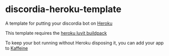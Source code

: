 # discordia-heroku-template
A template for putting your discordia bot on <a href="https://dashboard.heroku.com" target="_blank">Heroku</a>

This template requires the <a href="https://github.com/squeek502/heroku-buildpack-luvit" target="_blank">heroku luvit buildpack</a> 

To keep your bot running without Heroku disposing it, you can add your app to <a href="https://kaffeine.herokuapp.com/" target="_blank">Kaffeine</a> 
